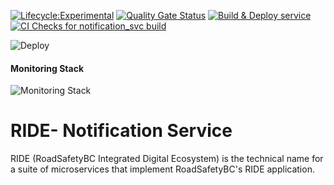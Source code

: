 [![Lifecycle:Experimental](https://img.shields.io/badge/Lifecycle-Experimental-339999)](<Redirect-URL>)  [![Quality Gate Status](https://sonarcloud.io/api/project_badges/measure?project=bcgov_rsbc-ride-notification-service&metric=alert_status)](https://sonarcloud.io/summary/new_code?id=bcgov_rsbc-ride-notification-service)
[![Build & Deploy service](https://github.com/bcgov/rsbc-ride-notification-service/actions/workflows/build_push_pr_onopen_proddeploy.yml/badge.svg)](https://github.com/bcgov/rsbc-ride-notification-service/actions/workflows/build_push_pr_onopen_proddeploy.yml) [![CI Checks for notification_svc build](https://github.com/bcgov/rsbc-ride-notification-service/actions/workflows/build_check.yml/badge.svg)](https://github.com/bcgov/rsbc-ride-notification-service/actions/workflows/build_check.yml)  

![Deploy](https://gitops-shared.apps.silver.devops.gov.bc.ca/api/badge?name=be5301-tools-ride-monitoring-svc&revision=true)  

#### Monitoring Stack  
![Monitoring Stack](https://argocd-shared.apps.silver.devops.gov.bc.ca/api/badge?name=be5301-ride-monitoring-stack&revision=true)  

# RIDE- Notification Service

RIDE (RoadSafetyBC Integrated Digital Ecosystem) is the technical name for a suite of microservices that implement RoadSafetyBC's RIDE application.    
